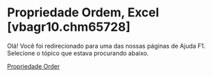 
# Propriedade Ordem, Excel [vbagr10.chm65728]

Olá! Você foi redirecionado para uma das nossas páginas de Ajuda F1. Selecione o tópico que estava procurando abaixo.

[Propriedade Order](http://msdn.microsoft.com/library/aa56d241-870c-c3a9-00da-269fb8c314ea%28Office.15%29.aspx)
